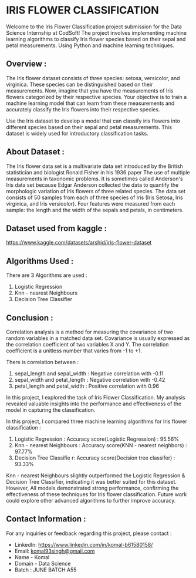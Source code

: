 # IRIS FLOWER CLASSIFICATION
Welcome to the Iris Flower Classification project submission for the Data Science Internship at CodSoft! The project involves implementing machine learning algorithms to classify Iris flower species based on their sepal and petal measurements. Using Python and machine learning techniques.

## Overview :
The Iris flower dataset consists of three species: setosa, versicolor, and virginica. These species can be distinguished based on their measurements. Now, imagine that you have the measurements of Iris flowers categorized by their respective species. Your objective is to train a machine learning model that can learn from these measurements and accurately classify the Iris flowers into their respective species.

Use the Iris dataset to develop a model that can classify iris flowers into different species based on their sepal and petal measurements. This dataset is widely used for introductory classification tasks.

## About Dataset :
The Iris flower data set is a multivariate data set introduced by the British statistician and biologist Ronald Fisher in his 1936 paper The use of multiple measurements in taxonomic problems. It is sometimes called Anderson's Iris data set because Edgar Anderson collected the data to quantify the morphologic variation of Iris flowers of three related species. The data set consists of 50 samples from each of three species of Iris (Iris Setosa, Iris virginica, and Iris versicolor). Four features were measured from each sample: the length and the width of the sepals and petals, in centimeters.

## Dataset used from kaggle :
https://www.kaggle.com/datasets/arshid/iris-flower-dataset

## Algorithms Used :
There are 3 Algorithms are used :
  1. Logistic Regression
  2. Knn - nearest Neighbours
  3. Decision Tree Classifier

## Conclusion :

Correlation analysis is a method for measuring the covariance of two random variables in a matched data set. Covariance is usually expressed as the correlation coefficient of two variables X and Y. The correlation coefficient is a unitless number that varies from -1 to +1.

There is correlation between :
1. sepal_length and sepal_width : Negative correlation with -0.11
2. sepal_width and petal_length : Negative correlation with -0.42
3. petal_length and petal_width : Positive correlation with 0.96


In this project, I explored the task of Iris Flower Classification. My analysis revealed valuable insights into the performance and effectiveness of the model in capturing the classification.

In this project, I compared three machine learning algorithms for Iris flower classification :
1. Logistic Regression : Accuracy score(Logistic Regression) : 95.56%
2. Knn - nearest Neighbours : Accuracy score(KNN - nearest neighbors) : 97.77%
3. Decision Tree Classifie r: Accuracy score(Decision tree classifer) : 93.33%

Knn - nearest Neighbours slightly outperformed the Logistic Regression & Decision Tree Classifier, indicating it was better suited for this dataset. However, All models demonstrated strong performance, confirming the effectiveness of these techniques for Iris flower classification. Future work could explore other advanced algorithms to further improve accuracy.


## Contact Information :
For any inquiries or feedback regarding this project, please contact :

- LinkedIn: https://www.linkedin.com/in/komal-b61580158/
- Email: komal93singh@gmail.com
- Name - Komal
- Domain - Data Science
- Batch : JUNE BATCH A55
